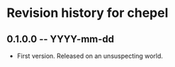 # Revision history for chepel

## 0.1.0.0 -- YYYY-mm-dd

* First version. Released on an unsuspecting world.
